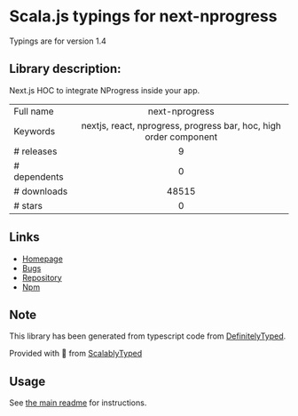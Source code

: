 
# Scala.js typings for next-nprogress

Typings are for version 1.4

## Library description:
Next.js HOC to integrate NProgress inside your app.

|                    |                 |
| ------------------ | :-------------: |
| Full name          | next-nprogress |
| Keywords           | nextjs, react, nprogress, progress bar, hoc, high order component |
| # releases         | 9 |
| # dependents       | 0 |
| # downloads        | 48515 |
| # stars            | 0 |

## Links
- [Homepage](https://github.com/sergiodxa/next-nprogress#readme)
- [Bugs](https://github.com/sergiodxa/next-nprogress/issues)
- [Repository](https://github.com/sergiodxa/next-nprogress)
- [Npm](https://www.npmjs.com/package/next-nprogress)
    


## Note
This library has been generated from typescript code from [DefinitelyTyped](https://definitelytyped.org).

Provided with :purple_heart: from [ScalablyTyped](https://github.com/oyvindberg/ScalablyTyped)

## Usage
See [the main readme](../../readme.md) for instructions.


